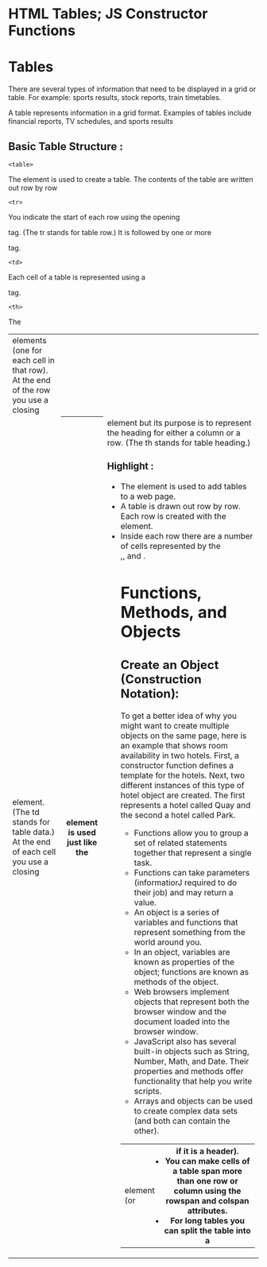 # HTML Tables; JS Constructor Functions

# Tables
There are several types of information 
that need to be displayed in a grid or 
table. For example: sports results, stock 
reports, train timetables.  

A table represents information in a grid format. 
Examples of tables include financial reports, TV 
schedules, and sports results  


## Basic Table Structure :
`<table>`  

The <table> element is used 
to create a table. The contents 
of the table are written out row 
by row  

`<tr>`  

You indicate the start of each 
row using the opening <tr> tag. 
(The tr stands for table row.) 
It is followed by one or more 
<td> elements (one for each cell 
in that row). 
At the end of the row you use a 
closing </tr> tag.  



`<td>`  


Each cell of a table is 
represented using a <td>
element. (The td stands for 
table data.)
At the end of each cell you use a 
closing </td> tag.  

`<th>`  

The <th> element is used just 
like the <td> element but its 
purpose is to represent the 
heading for either a column or 
a row. (The th stands for table 
heading.)  

### Highlight :  

* The <table> element is used to add tables to a web 
page.  
* A table is drawn out row by row. Each row is created 
with the <tr> element.  
* Inside each row there are a number of cells 
represented by the <td> element (or <th> if it is a 
header).  
* You can make cells of a table span more than one row 
or column using the rowspan and colspan attributes.  
* For long tables you can split the table into a <thead>, 
<tbody>, and <tfoot>.  


# Functions, Methods, and Objects 

## Create an Object (Construction Notation):

To get a better idea of why you 
might want to create multiple 
objects on the same page, here 
is an example that shows room 
availability in two hotels. 
First, a constructor function 
defines a template for the hotels. 
Next, two different instances 
of this type of hotel object are 
created. The first represents 
a hotel called Quay and the 
second a hotel called Park.  

* Functions allow you to group a set of related statements together that represent a single task.   
* Functions can take parameters (informatiorJ required 
to do their job) and may return a value.   
*  An object is a series of variables and functions that 
represent something from the world around you. 
* In an object, variables are known as properties of the 
object; functions are known as methods of the object. 
* Web browsers implement objects that represent both 
the browser window and the document loaded into the 
browser window. 
* JavaScript also has several built-in objects such as 
String, Number, Math, and Date. Their properties and 
methods offer functionality that help you write scripts. 
* Arrays and objects can be used to create complex data 
sets (and both can contain the other).
